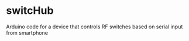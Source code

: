 # switcHub
Arduino code for a device that controls RF switches based on serial input from smartphone
